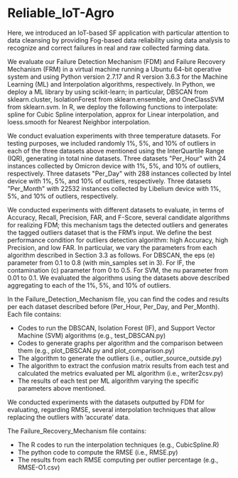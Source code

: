 # Reliable_IoT-Agro
Here, we introduced an IoT-based SF application with particular attention to data cleansing by providing Fog-based data reliability using data analysis to recognize and correct failures in real and raw collected farming data. 

We evaluate our Failure Detection Mechanism (FDM) and Failure Recovery Mechanism (FRM) in a virtual machine running a Ubuntu 64-bit operative system and using Python version 2.7.17 and R version 3.6.3 for the Machine Learning (ML) and Interpolation algorithms, respectively. In Python, we deploy a ML library by using scikit-learn; in particular, DBSCAN from sklearn.cluster, IsolationForest from sklearn.ensemble, and OneClassSVM from sklearn.svm. In R, we deploy the following functions to interpolate: spline for Cubic Spline interpolation, approx for Linear interpolation, and loess.smooth for Nearest Neighbor interpolation.

We conduct evaluation experiments with three temperature datasets. For testing purposes, we included randomly 1%, 5%, and 10% of outliers in each of the three datasets above mentioned using the InterQuartile Range (IQR), generating in total nine datasets. Three datasets "Per_Hour" with 24 instances collected by Omicron device with 1%, 5%, and 10% of outliers, respectively. Three datasets "Per_Day" with 288 instances collected by Intel device with 1%, 5%, and 10% of outliers, respectively. Three datasets "Per_Month" with 22532 instances collected by Libelium device with 1%, 5%, and 10% of outliers, respectively. 

We conducted experiments with different datasets to evaluate, in terms of Accuracy, Recall, Precision, FAR, and F-Score, several candidate algorithms for realizing FDM; this mechanism tags the detected outliers and generates the tagged outliers dataset that is the FRM’s input. We define the best performance condition for outliers detection algorithm: high Accuracy, high Precision, and low FAR. In particular,  we vary the parameters from each algorithm described in Section 3.3 as follows. For DBSCAN, the eps (e) parameter from 0.1 to 0.8 (with min_samples set in 3). For IF, the contamination (c) parameter from 0 to 0.5. For SVM, the nu parameter from 0.01 to 0.1. We evaluated the algorithms using the datasets above described aggregating to each of the 1%, 5%, and 10% of outliers. 

In the Failure_Detection_Mechanism file, you can find the codes and results per each dataset described before (Per_Hour, Per_Day, and Per_Month). Each file contains:
- Codes to run the DBSCAN, Isolation Forest (IF), and Support Vector Machine (SVM) algorithms (e.g., test_DBSCAN.py) 
- Codes to generate graphs per algorithm and the comparison between them (e.g., plot_DBSCAN.py and plot_comparison.py)
- The algorithm to generate the outliers (i.e., outlier_source_outside.py)
- The algorithm to extract the confusion matrix results from each test and calculated the metrics evaluated per ML algorithm (i.e., writer2csv.py)
- The results of each test per ML algorithm varying the specific parameters above mentioned.

We conducted experiments with the datasets outputted by FDM for evaluating, regarding RMSE, several interpolation techniques that allow replacing the outliers with ’accurate’ data.

The Failure_Recovery_Mechanism file contains:
- The R codes to run the interpolation techniques (e.g., CubicSpline.R)
- The python code to compute the RMSE (i.e., RMSE.py)
- The results from each RMSE computing per outlier percentage (e.g., RMSE-O1.csv)
